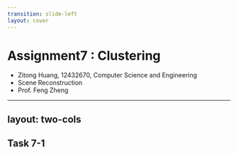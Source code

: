 ```yaml
---
transition: slide-left
layout: cover
---
```


# Assignment7 : Clustering
- Zitong Huang, 12432670, Computer Science and Engineering
- Scene Reconstruction
- Prof. Feng Zheng

---
layout: two-cols
---

## Task 7-1
